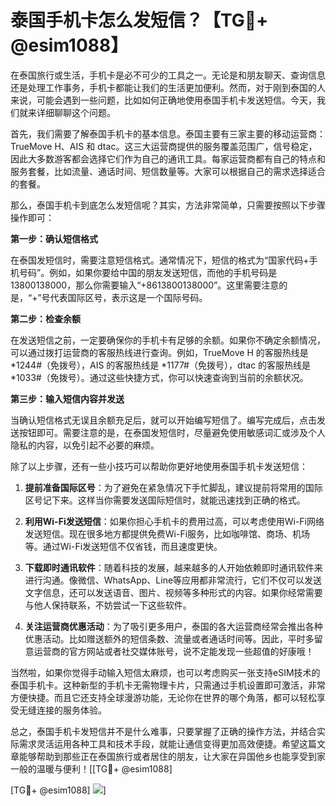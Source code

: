 # 泰国手机卡怎么发短信？【TG💪+ @esim1088】

在泰国旅行或生活，手机卡是必不可少的工具之一。无论是和朋友聊天、查询信息还是处理工作事务，手机卡都能让我们的生活更加便利。然而，对于刚到泰国的人来说，可能会遇到一些问题，比如如何正确地使用泰国手机卡发送短信。今天，我们就来详细聊聊这个问题。

首先，我们需要了解泰国手机卡的基本信息。泰国主要有三家主要的移动运营商：TrueMove H、AIS 和 dtac。这三大运营商提供的服务覆盖范围广，信号稳定，因此大多数游客都会选择它们作为自己的通讯工具。每家运营商都有自己的特点和服务套餐，比如流量、通话时间、短信数量等。大家可以根据自己的需求选择适合的套餐。

那么，泰国手机卡到底怎么发短信呢？其实，方法非常简单，只需要按照以下步骤操作即可：

**第一步：确认短信格式**

在泰国发短信时，需要注意短信格式。通常情况下，短信的格式为“国家代码+手机号码”。例如，如果你要给中国的朋友发送短信，而他的手机号码是13800138000，那么你需要输入“+8613800138000”。这里需要注意的是，“+”号代表国际区号，表示这是一个国际号码。

**第二步：检查余额**

在发送短信之前，一定要确保你的手机卡有足够的余额。如果你不确定余额情况，可以通过拨打运营商的客服热线进行查询。例如，TrueMove H 的客服热线是 *1244#（免拨号），AIS 的客服热线是 *1177#（免拨号），dtac 的客服热线是 *1033#（免拨号）。通过这些快捷方式，你可以快速查询到当前的余额状况。

**第三步：输入短信内容并发送**

当确认短信格式无误且余额充足后，就可以开始编写短信了。编写完成后，点击发送按钮即可。需要注意的是，在泰国发短信时，尽量避免使用敏感词汇或涉及个人隐私的内容，以免引起不必要的麻烦。

除了以上步骤，还有一些小技巧可以帮助你更好地使用泰国手机卡发送短信：

1. **提前准备国际区号**：为了避免在紧急情况下手忙脚乱，建议提前将常用的国际区号记下来。这样当你需要发送国际短信时，就能迅速找到正确的格式。
   
2. **利用Wi-Fi发送短信**：如果你担心手机卡的费用过高，可以考虑使用Wi-Fi网络发送短信。现在很多地方都提供免费Wi-Fi服务，比如咖啡馆、商场、机场等。通过Wi-Fi发送短信不仅省钱，而且速度更快。

3. **下载即时通讯软件**：随着科技的发展，越来越多的人开始依赖即时通讯软件来进行沟通。像微信、WhatsApp、Line等应用都非常流行，它们不仅可以发送文字信息，还可以发送语音、图片、视频等多种形式的内容。如果你经常需要与他人保持联系，不妨尝试一下这些软件。

4. **关注运营商优惠活动**：为了吸引更多用户，泰国的各大运营商经常会推出各种优惠活动。比如赠送额外的短信条数、流量或者通话时间等。因此，平时多留意运营商的官方网站或者社交媒体账号，说不定能发现一些超值的好康哦！

当然啦，如果你觉得手动输入短信太麻烦，也可以考虑购买一张支持eSIM技术的泰国手机卡。这种新型的手机卡无需物理卡片，只需通过手机设置即可激活，非常方便快捷。而且它还支持全球漫游功能，无论你在世界的哪个角落，都可以轻松享受无缝连接的服务体验。

总之，泰国手机卡发短信并不是什么难事，只要掌握了正确的操作方法，并结合实际需求灵活运用各种工具和技术手段，就能让通信变得更加高效便捷。希望这篇文章能够帮助到那些正在泰国旅行或者居住的朋友，让大家在异国他乡也能享受到家一般的温暖与便利！[[TG💪+ @esim1088]

[TG💪+ @esim1088] ![](https://i.postimg.cc/4NQfJmqS/Snipaste-2025-05-13-00-14-12.png)]